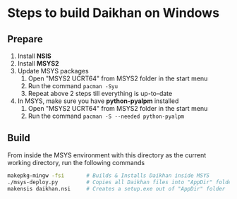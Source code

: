 # Steps to build Daikhan on Windows

## Prepare

1. Install **NSIS**
2. Install **MSYS2**
3. Update MSYS packages
   1. Open "MSYS2 UCRT64" from MSYS2 folder in the start menu
   2. Run the command `pacman -Syu`
   3. Repeat above 2 steps till everything is up-to-date
4. In MSYS, make sure you have **python-pyalpm** installed
   1. Open "MSYS2 UCRT64" from MSYS2 folder in the start menu
   2. Run the command `pacman -S --needed python-pyalpm`

## Build

From inside the MSYS environment with this directory as the current working directory,
run the following commands

```bash
makepkg-mingw -fsi       # Builds & Installs Daikhan inside MSYS
./msys-deploy.py         # Copies all Daikhan files into "AppDir" folder
makensis daikhan.nsi     # Creates a setup.exe out of "AppDir" folder
```
